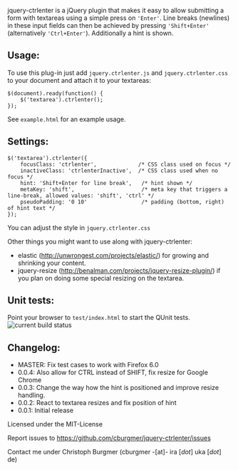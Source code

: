 jquery-ctrlenter is a jQuery plugin that makes it easy to allow submitting a form with textareas using a simple press on ```'Enter'```. Line breaks (newlines) in these input fields can then be achieved by pressing ```'Shift+Enter'``` (alternatively ```'Ctrl+Enter'```). Additionally a hint is shown.

Usage:
------

To use this plug-in just add ```jquery.ctrlenter.js``` and ```jquery.ctrlenter.css``` to your document and attach it to your textareas:

    $(document).ready(function() {
        $('textarea').ctrlenter();
    });

See ```example.html``` for an example usage.


Settings:
---------

    $('textarea').ctrlenter({
        focusClass: 'ctrlenter',             /* CSS class used on focus */
        inactiveClass: 'ctrlenterInactive',  /* CSS class used when no focus */
        hint: 'Shift+Enter for line break',   /* hint shown */
        metaKey: 'shift',                     /* meta key that triggers a line-break, allowed values: 'shift', 'ctrl' */
        pseudoPadding: '0 10'                 /* padding (bottom, right) of hint text */
    });

You can adjust the style in ```jquery.ctrlenter.css```


Other things you might want to use along with jquery-ctrlenter:

  * elastic (http://unwrongest.com/projects/elastic/) for growing and shrinking your content.
  * jquery-resize (http://benalman.com/projects/jquery-resize-plugin/) if you plan on doing some special resizing on the textarea.


Unit tests:
-----------

Point your browser to ```test/index.html``` to start the QUnit tests. ![current build status](https://secure.travis-ci.org/cburgmer/jquery-ctrlenter.png)

Changelog:
----------

  * MASTER: Fix test cases to work with Firefox 6.0
  * 0.0.4: Also allow for CTRL instead of SHIFT, fix resize for Google Chrome
  * 0.0.3: Change the way how the hint is positioned and improve resize handling.
  * 0.0.2: React to textarea resizes and fix position of hint
  * 0.0.1: Initial release

Licensed under the MIT-License

Report issues to https://github.com/cburgmer/jquery-ctrlenter/issues

Contact me under Christoph Burgmer (cburgmer -[at]- ira [*dot*] uka [*dot*] de)
